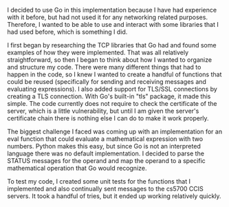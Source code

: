 I decided to use Go in this implementation because I have had experience with it before, but had not used it for any networking related purposes. Therefore, I wanted to be able to use and interact with some libraries that I had used before, which is something I did.

I first began by researching the TCP libraries that Go had and found some examples of how they were implemented. That was all relatively straightforward, so then I began to think about how I wanted to organize and structure my code. There were many different things that had to happen in the code, so I knew I wanted to create a handful of functions that could be reused (specifically for sending and receiving messages and evaluating expressions). I also added support for TLS/SSL connections by creating a TLS connection. With Go's built-in "tls" package, it made this simple. The code currently does not require to check the certificate of the server, which is a little vulnerability, but until I am given the server's certificate chain there is nothing else I can do to make it work properly.

The biggest challenge I faced was coming up with an implementation for an eval function that could evaluate a mathematical expression with two numbers. Python makes this easy, but since Go is not an interpreted language there was no default implementation. I decided to parse the STATUS messages for the operand and map the operand to a specific mathematical operation that Go would recognize.

To test my code, I created some unit tests for the functions that I implemented and also continually sent messages to the cs5700 CCIS servers. It took a handful of tries, but it ended up working relatively quickly.
